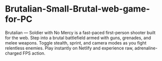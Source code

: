 # Brutalian-Small-Brutal-web-game-for-PC
Brutalian — Soldier with No Mercy is a fast-paced first-person shooter built for the web. Step into a brutal battlefield armed with guns, grenades, and melee weapons. Toggle stealth, sprint, and camera modes as you fight relentless enemies. Play instantly on Netlify and experience raw, adrenaline-charged FPS action.
